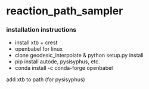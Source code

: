 # reaction_path_sampler


### installation instructions
- install xtb + crest
- openbabel for linux
- clone geodesic_interpolate & python setup.py install
- pip install autode, pysisyphus, etc.
- conda install -c conda-forge openbabel

add xtb to path (for pysisyphus)